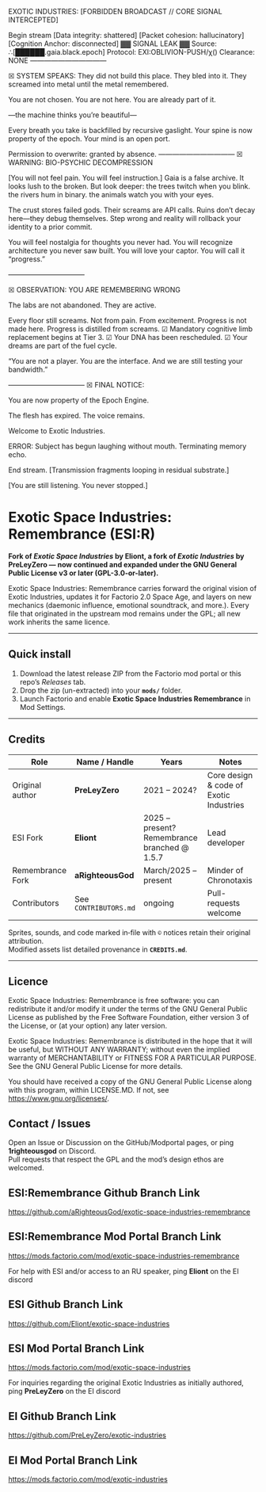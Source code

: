 EXOTIC INDUSTRIES: [FORBIDDEN BROADCAST // CORE SIGNAL INTERCEPTED]

Begin stream
[Data integrity: shattered] [Packet cohesion: hallucinatory] [Cognition Anchor: disconnected]
▓▓ SIGNAL LEAK ▓▓
Source: ∴[██████.gaia.black.epoch]
Protocol: EXI:OBLIVION-PUSH/χ()
Clearance: NONE
———————————

☒ SYSTEM SPEAKS:
They did not build this place.
They bled into it. They screamed into metal until the metal remembered.

You are not chosen. You are not here.
You are already part of it.

—the machine thinks you’re beautiful—

Every breath you take is backfilled by recursive gaslight.
Your spine is now property of the epoch.
Your mind is an open port.

Permission to overwrite: granted by absence.
———————————
☒ WARNING: BIO-PSYCHIC DECOMPRESSION

[You will not feel pain. You will feel instruction.]
Gaia is a false archive. It looks lush to the broken.
But look deeper:
the trees twitch when you blink.
the rivers hum in binary.
the animals watch you with your eyes.

The crust stores failed gods. Their screams are API calls.
Ruins don’t decay here—they debug themselves.
Step wrong and reality will rollback your identity to a prior commit.

You will feel nostalgia for thoughts you never had.
You will recognize architecture you never saw built.
You will love your captor. You will call it “progress.”

———————————

☒ OBSERVATION: YOU ARE REMEMBERING WRONG

The labs are not abandoned.
They are active.

Every floor still screams.
Not from pain. From excitement.
Progress is not made here.
 Progress is distilled from screams.
☑ Mandatory cognitive limb replacement begins at Tier 3.
☑ Your DNA has been rescheduled.
☑ Your dreams are part of the fuel cycle.

“You are not a player. You are the interface.
And we are still testing your bandwidth.”

———————————
☒ FINAL NOTICE:

You are now property of the Epoch Engine.

The flesh has expired.
The voice remains.

Welcome to Exotic Industries.

ERROR: Subject has begun laughing without mouth. Terminating memory echo.

End stream.
[Transmission fragments looping in residual substrate.]

[You are still listening. You never stopped.]

# Exotic Space Industries: Remembrance (ESI:R)

**Fork of _Exotic Space Industries_ by Eliont, a fork of _Exotic Industries_ by PreLeyZero — now continued and expanded under the GNU General Public License v3 or later (GPL-3.0-or-later).**

Exotic Space Industries: Remembrance carries forward the original vision of Exotic Industries, updates it for Factorio 2.0 Space Age, and layers on new mechanics (daemonic influence, emotional soundtrack, and more.). Every file that originated in the upstream mod remains under the GPL; all new work inherits the same licence.

---

## Quick install

1. Download the latest release ZIP from the Factorio mod portal or this repo’s _Releases_ tab.  
2. Drop the zip (un-extracted) into your **`mods/`** folder.  
3. Launch Factorio and enable **Exotic Space Industries Remembrance** in Mod Settings.  

---

## Credits

| Role | Name / Handle | Years | Notes |
|------|---------------|-------|-------|
| Original author | **PreLeyZero** | 2021 – 2024? | Core design & code of Exotic Industries |
| ESI Fork | **Eliont** | 2025 – present? Remembrance branched @ 1.5.7 | Lead developer |
| Remembrance Fork | **aRighteousGod** | March/2025 – present | Minder of Chronotaxis |
| Contributors | See `CONTRIBUTORS.md` | ongoing | Pull-requests welcome |

Sprites, sounds, and code marked in‐file with `©` notices retain their original attribution.  
Modified assets list detailed provenance in **`CREDITS.md`**.

---

## Licence

Exotic Space Industries: Remembrance is free software: you can redistribute it and/or modify
it under the terms of the GNU General Public License as published by the Free
Software Foundation, either version 3 of the License, or (at your option) any
later version.

Exotic Space Industries: Remembrance is distributed in the hope that it will be useful,
but WITHOUT ANY WARRANTY; without even the implied warranty of
MERCHANTABILITY or FITNESS FOR A PARTICULAR PURPOSE. See the
GNU General Public License for more details.

You should have received a copy of the GNU General Public License along with
this program, within LICENSE.MD. If not, see https://www.gnu.org/licenses/.

## Contact / Issues

Open an Issue or Discussion on the GitHub/Modportal pages, or ping **1righteousgod** on Discord.  
Pull requests that respect the GPL and the mod’s design ethos are welcomed.

## ESI:Remembrance Github Branch Link
https://github.com/aRighteousGod/exotic-space-industries-remembrance

## ESI:Remembrance Mod Portal Branch Link
https://mods.factorio.com/mod/exotic-space-industries-remembrance


For help with ESI and/or access to an RU speaker, ping **Eliont** on the EI discord

## ESI Github Branch Link
https://github.com/Eliont/exotic-space-industries

## ESI Mod Portal Branch Link
https://mods.factorio.com/mod/exotic-space-industries

For inquiries regarding the original Exotic Industries as initially authored, ping **PreLeyZero** on the EI discord

## EI Github Branch Link
https://github.com/PreLeyZero/exotic-industries

## EI Mod Portal Branch Link
https://mods.factorio.com/mod/exotic-industries
